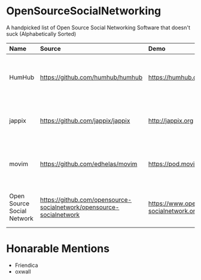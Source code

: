 # OpenSourceSocialNetworking
A handpicked list of Open Source Social Networking Software that doesn't suck (Alphabetically Sorted)

| Name |Source| Demo| License|
| :------------- | :------------- |:-------------| :-----|
|HumHub|https://github.com/humhub/humhub|https://humhub.org|GNU Affero General Public License v3|
|jappix|https://github.com/jappix/jappix|http://jappix.org|GNU Affero General Public License| v3
|movim|https://github.com/edhelas/movim|https://pod.movim.eu|GNU Affero General Public License v3|
|Open Source Social Network|https://github.com/opensource-socialnetwork/opensource-socialnetwork|https://www.opensource-socialnetwork.org/demo|GNU General Public License v2|


# Honarable Mentions
* Friendica
* oxwall

